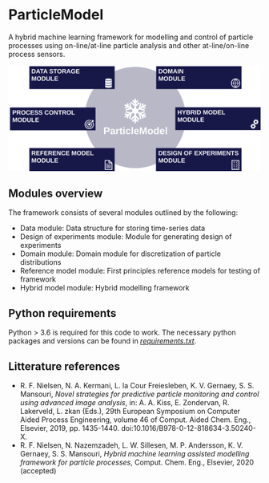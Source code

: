# ParticleModel
A hybrid machine learning framework for modelling and control of particle processes using on-line/at-line particle analysis and other at-line/on-line process sensors.

![Overview](/documentation/overview.svg)

## Modules overview
The framework consists of several modules outlined by the following:
- Data module: Data structure for storing time-series data
- Design of experiments module: Module for generating design of experiments
- Domain module: Domain module for discretization of particle distributions
- Reference model module: First principles reference models for testing of framework
- Hybrid model module: Hybrid modelling framework

## Python requirements
Python > 3.6 is required for this code to work.
The necessary python packages and versions can be found in [_requirements.txt_](requirements.txt).


## Litterature references
- R. F. Nielsen, N. A. Kermani, L. la Cour Freiesleben, K. V. Gernaey, S. S. Mansouri, <em>Novel strategies for predictive particle monitoring and control using advanced image analysis</em>, in: A. A. Kiss, E. Zondervan, R. Lakerveld, L. zkan (Eds.), 29th European Symposium on Computer Aided Process Engineering, volume 46 of Comput. Aided Chem. Eng., Elsevier, 2019, pp. 1435-1440. doi:10.1016/B978-0-12-818634-3.50240-X.
- R. F. Nielsen, N. Nazemzadeh, L. W. Sillesen, M. P. Andersson, K. V.
Gernaey, S. S. Mansouri, <em>Hybrid machine learning assisted modelling framework for particle processes</em>, Comput. Chem. Eng., Elsevier, 2020 (accepted)
